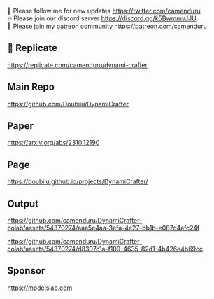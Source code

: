 🐣 Please follow me for new updates https://twitter.com/camenduru <br />
🔥 Please join our discord server https://discord.gg/k5BwmmvJJU <br />
🥳 Please join my patreon community https://patreon.com/camenduru <br />

## 🎪 Replicate

https://replicate.com/camenduru/dynami-crafter

## Main Repo
https://github.com/Doubiiu/DynamiCrafter

## Paper
https://arxiv.org/abs/2310.12190

## Page
https://doubiiu.github.io/projects/DynamiCrafter/

## Output

https://github.com/camenduru/DynamiCrafter-colab/assets/54370274/aaa5e4aa-3efa-4e27-bb1b-e087d4afc24f

https://github.com/camenduru/DynamiCrafter-colab/assets/54370274/d8307c1a-f109-4635-82d1-4b426e4b69cc

## Sponsor
https://modelslab.com
